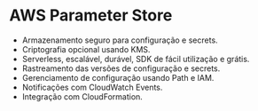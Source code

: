# AWS Parameter Store

- Armazenamento seguro para configuração e secrets.
- Criptografia opcional usando KMS.
- Serverless, escalável, durável, SDK de fácil utilização e grátis.
- Rastreamento das versões de configuração e secrets.
- Gerenciamento de configuração usando Path e IAM.
- Notificações com CloudWatch Events.
- Integração com CloudFormation.
